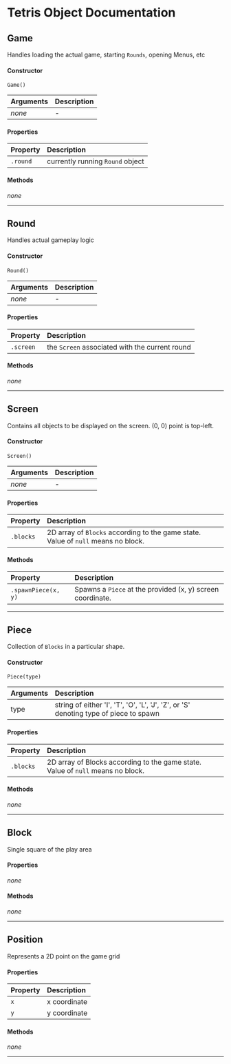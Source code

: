 # Tetris Object Documentation

## Game

Handles loading the actual game, starting `Rounds`, opening Menus, etc

#### Constructor

`Game()`

| Arguments | Description |
|:---|:---|
| _none_ | - |

#### Properties

| Property | Description |
|:---|:---|
| `.round` | currently running `Round` object |

#### Methods

_none_

---

## Round

Handles actual gameplay logic

#### Constructor

`Round()`

| Arguments | Description |
|:---|:---|
| _none_ | - |


#### Properties

| Property | Description |
|:---|:---|
| `.screen` | the `Screen` associated with the current round |

#### Methods

_none_

---

## Screen

Contains all objects to be displayed on the screen. (0, 0) point is top-left.

#### Constructor

`Screen()`

| Arguments | Description |
|:---|:---|
| _none_ | - |

#### Properties

| Property | Description |
|:---|:---|
| `.blocks` | 2D array of `Blocks` according to the game state. Value of `null` means no block. |

#### Methods

| Property | Description |
|:---|:---|
| `.spawnPiece(x, y)` | Spawns a `Piece` at the provided (x, y) screen coordinate. |

---

## Piece

Collection of `Blocks` in a particular shape.

#### Constructor

`Piece(type)`

| Arguments | Description |
|:---|:---|
| type | string of either 'I', 'T', 'O', 'L', 'J', 'Z', or 'S' denoting type of piece to spawn |

#### Properties

| Property | Description |
|:---|:---|
| `.blocks` | 2D array of Blocks according to the game state. Value of `null` means no block. |

#### Methods

_none_

---

## Block

Single square of the play area

#### Properties

_none_

#### Methods

_none_

---

## Position

Represents a 2D point on the game grid

#### Properties

| Property | Description |
|:---|:---|
| `x` | x coordinate |
| `y` | y coordinate |

#### Methods

_none_

---
